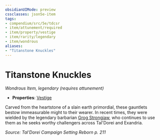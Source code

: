 ```yaml
---
obsidianUIMode: preview
cssclasses: json5e-item
tags:
- compendium/src/5e/tdcsr
- item/attunement/required
- item/property/vestige
- item/rarity/legendary
- item/wondrous
aliases: 
- "Titanstone Knuckles"
---
```

# Titanstone Knuckles
*Wondrous Item, legendary (requires attunement)*  

- **Properties**: [Vestige](/Systems/5e/rules/item-properties.md#Vestige)

Carved from the heartstone of a slain earth primordial, these gauntlets bestow immeasurable might to their wearer. In recent times, they were wielded by the legendary barbarian [Grog Strongjaw](/Systems/5e/bestiary/npc/grog-strongjaw-tdcsr.md), who continues to use them as he seeks worthy challengers across Tal'Dorei and Exandria.

*Source: Tal'Dorei Campaign Setting Reborn p. 211*